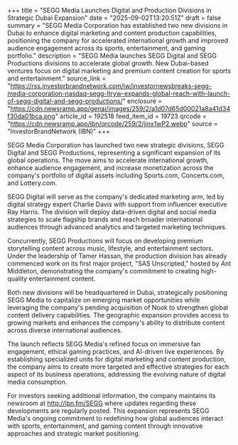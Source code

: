 +++
title = "SEGG Media Launches Digital and Production Divisions in Strategic Dubai Expansion"
date = "2025-09-02T13:20:51Z"
draft = false
summary = "SEGG Media Corporation has established two new divisions in Dubai to enhance digital marketing and content production capabilities, positioning the company for accelerated international growth and improved audience engagement across its sports, entertainment, and gaming portfolio."
description = "SEGG Media launches SEGG Digital and SEGG Productions divisions to accelerate global growth. New Dubai-based ventures focus on digital marketing and premium content creation for sports and entertainment."
source_link = "https://rss.investorbrandnetwork.com/iw/investornewsbreaks-segg-media-corporation-nasdaq-segg-ltryw-expands-global-reach-with-launch-of-segg-digital-and-segg-productions/"
enclosure = "https://cdn.newsramp.app/genai/images/259/2/a1d07d65d00021a8a41d34f30da01bca.png"
article_id = 192518
feed_item_id = 19723
qrcode = "https://cdn.newsramp.app/ibn/qrcode/259/2/jinx1wP2.webp"
source = "InvestorBrandNetwork (IBN)"
+++

<p>SEGG Media Corporation has launched two new strategic divisions, SEGG Digital and SEGG Productions, representing a significant expansion of its global operations. The move aims to accelerate international growth, enhance audience engagement, and increase monetization across the company's portfolio of digital assets including Sports.com, Concerts.com, and Lottery.com.</p><p>SEGG Digital will serve as the company's dedicated marketing arm, led by digital strategy expert Charlie Davis with support from influencer executive Ray Harris. The division will deploy data-driven digital and social media strategies to scale flagship brands and reach broader international audiences through advanced analytics and targeted marketing techniques.</p><p>Concurrently, SEGG Productions will focus on developing premium storytelling content across music, lifestyle, and entertainment sectors. Under the leadership of Tamer Hassan, the production division has already commenced work on its first major project, "SAS Unscripted," hosted by Ant Middleton, demonstrating the company's commitment to creating high-quality entertainment content.</p><p>Both new divisions will be headquartered in Dubai, strategically positioning SEGG Media to capitalize on emerging market opportunities while leveraging the company's pending acquisition of Nook to strengthen global content delivery capabilities. The geographic expansion provides access to growing markets and enhances the company's ability to distribute content across diverse international audiences.</p><p>The launch reflects SEGG Media's refined focus on immersive fan engagement, ethical gaming practices, and AI-driven live experiences. By establishing specialized units for digital marketing and content production, the company aims to create more targeted and effective strategies for each aspect of its business operations, addressing the evolving nature of digital media consumption.</p><p>For investors seeking additional information, the company maintains its newsroom at <a href="http://ibn.fm/SEGG" rel="nofollow" target="_blank">http://ibn.fm/SEGG</a> where updates regarding these developments are regularly posted. This expansion represents SEGG Media's ongoing commitment to redefining how global audiences interact with sports, entertainment, and gaming content through innovative approaches and strategic market positioning.</p>